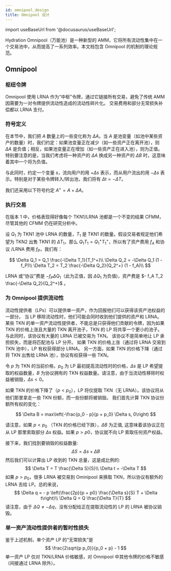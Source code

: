 ```yaml
---
id: omnipool_design
title: Omnipool 设计
---
```


import useBaseUrl from '@docusaurus/useBaseUrl';

Hydration Omnipool（万能池）是一种新型的 AMM，它将所有流动性集中在一个交易池中，从而提高了一系列效率。本文档包含 Omnipool 的机制的理论规范。

## Omnipool

### 枢纽令牌

Omnipool 使用 LRNA 作为“中枢”令牌，通过它链接所有交易，避免了传统 AMM 因需要为一对令牌提供流动性造成的流动性碎片化。 交易费用和部分无常损失补偿都以 LRNA 支付。

### 符号定义

在本节中，我们把 $A$ 数量上的一些变化称为 $\Delta A$。当 $A$ 是池变量（如池中某些资产的数量）时，我们约定：如果池变量正在减少（如一些资产正在离开池），则 $\Delta A$ 是负值；相反，如果池变量正在增加（如一些资产正在进入池），则为正值。特别要注意的是，当我们考虑将一种资产的 $\Delta A$ 换成另一种资产的 $\Delta B$ 时，这意味着其中一个将为负值。

与此同时，约定一个变量 $s$，流向用户的用 $+\Delta s$ 表示，而从用户流出的用 $-\Delta s$ 表示。特别是对于某些令牌转入/转出池，我们将有 $\Delta t = -\Delta T$。

我们还采用以下符号约定 $A^+ = A + \Delta A$。

### 执行交易

在版本 1 中，价格表现得好像每个 TKN1/LRNA 池都是一个不变的结果 CFMM，尽管其他的 CFMM 仍在研究分析中。

设 $Q_1$ 为 TKN1 池中 LRNA 的数量，$T_1$ 是 TKN1 的数量。假设交易者规定他们希望为 TKN2 出售 TKN1 的 $\Delta T_1$，那么 $Q_1 T_1 = Q_1^+ T_1^+$，所以有了资产费用 $f_A$ 和协议 /LRNA 费用 $f_P$，我们有：

$$
\Delta Q_1 = Q_1 \frac{-\Delta T_1}{T_1^+}\\
\Delta Q_2 = -\Delta Q_1 (1 - f_P)\\
\Delta T_2 = T_2 \frac{-\Delta Q_2}{Q_2^+} (1 - f_A)\\
$$

LRNA 或“协议”费是 $- f_P \Delta Q_1$（此为正值，因 $\Delta Q_1$ 为负值)，资产费是 $- f_A T_2 \frac{-\Delta Q_2}{Q_2^+}$ 。

### 为 Omnipool 提供流动性
流动性提供者（LPs）可以提供单一资产，作为回报他们可以获得该资产池权益的一部分。 当 LP 移除流动性时，他们可能会同时收到他们提供的资产和 LRNA。
某些 TKN 的单一资产流动性提供者，不能总是只获得他们贡献的令牌，因为如果 TKN 的价格上涨且大量的 TKN 离开池子，TKN 的 LP 将共享一个更小的池子。 与此同时，该协议有大量的 LRNA 已被交易为 TKN。 该协议不是简单地让 LP 承担损失，而是将匹配池与 LP 分开。 如果 TKN 的价格上涨（通过将 LRNA 交易到 TKN 池中），LP 有权获得部分 LRNA。 另一方面，如果 TKN 的价格下降（通过将 TKN 出售给 LRNA 池），协议有权获得一些 TKN。

令 $p$ 为 TKN 的当前价格，$p_0$ 为 LP 最初提高流动性时的价格，$\Delta s$ 是 LP 希望提取的权益数量，$B$ 为协议拥有的 TKN 权益数量。请注意，由于当流动性移除时权益被销毁，$\Delta s < 0$。

如果 TKN 的价格下降了（$p < p_0$），LP 将仅提取 TKN（无 LRNA）。该协议将从他们那里拿走一些 TKN 份额，而一些份额将被销毁。
我们首先计算 TKN 协议份额所有权的变化：

$$
\Delta B = max\left(-\frac{p_0 - p}{p + p_0} \Delta s, 0\right)
$$

请注意，如果 $p < p_0$ （TKN 的价格已经下跌），$\Delta B$ 为正值, 这意味着该协议正在从 LP 那里索取部分 $\Delta s$ 权益。如果 $p > p0$，协议就不向 LP 索取任何资产权益。

接下来，我们找到要销毁的权益数量:
$$
\Delta S = \Delta s + \Delta B
$$
然后我们可以计算出 LP 收到的 TKN 总量，这是成比例的:
$$
\Delta T = T \frac{\Delta S}{S}\\
\Delta t = -\Delta T
$$
如果 $p > p_0$，很多 LRNA 被交易到 Ominipool 来换取 TKN，所以协议有额外的 LRNA 去给 LP。总的来说，
$$
\Delta q = - p \left(\frac{2p}{p + p0} \frac{\Delta s}{S} T + \Delta t\right)\\
\Delta Q = Q \frac{\Delta T}{T}
$$
请注意，由于 $\Delta Q \neq -\Delta q$，没有分配给正在提取流动性的 LP 的 LRNA 被协议销毁。

### 单一资产流动性提供者的暂时性损失
鉴于上述机制，单个资产 LP 的“无常损失”是
$$
\frac{2\sqrt{p p_0}}{p_0 + p} - 1
$$
单一资产 LP 仅对 TKN/LRNA 价格敏感，对 Omnipool 中其他令牌的价格不敏感（间接通过 LRNA 除外）。


